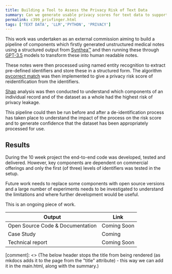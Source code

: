 ```yaml
---
title: Building a Tool to Assess the Privacy Risk of Text Data
summary: Can we generate usable privacy scores for text data to support understanding of privacy concerns and the anonymisation process
permalink: c399_privfinger.html
tags: ['TEXT DATA', 'LLM','PYTHON', 'PRIVACY']
---
```


This work was undertaken as an external commission aiming to build a pipeline of components which firstly generated unstructured medical notes using a structured output from [Synthea:tm:](https://github.com/synthetichealth/synthea) and then running these through [GPT-3.5](https://platform.openai.com/docs/models/gpt-3-5) models to transform these into human readable notes.

These notes were then processed using named entity recognition to extract pre-defined identifiers and store these in a structured form.  The algorithm [pycorrect match](https://github.com/computationalprivacy/pycorrectmatch) was then implemented to give a privacy risk score of reidentification from the identifiers.

[Shap](https://github.com/slundberg/shap) analysis was then conducted to understand which components of an individual record and of the dataset as a whole had the highest risk of privacy leakage.

This pipeline could then be run before and after a de-identification process has taken place to understand the impact of the process on the risk score and to generate confidence that the dataset has been appropriately processed for use.

## Results

During the 10 week project the end-to-end code was developed, tested and delivered.  However, key components are dependent on commercial offerings and only the first (of three) levels of identifiers was tested in the setup.

Future work needs to replace some components with open source versions and a large number of experiments needs to be investigated to understand the limitations and where further development would be useful.

This is an ongoing piece of work.

| Output | Link |
| ---- | ---- |
| Open Source Code & Documentation | Coming Soon |
| Case Study | Coming |
| Technical report | Coming Soon |

[comment]: <> (The below header stops the title from being rendered (as mkdocs adds it to the page from the "title" attribute) - this way we can add it in the main.html, along with the summary.)
#
